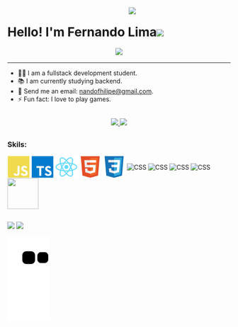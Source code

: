 <img align='right' src="https://media.giphy.com/media/M9gbBd9nbDrOTu1Mqx/giphy.gif" width="230">

# Hello! I'm Fernando Lima<img src="https://media.giphy.com/media/12oufCB0MyZ1Go/giphy.gif" width="70" >

<p align="center">
<img src="https://readme-typing-svg.herokuapp.com?font=monospace&color=00ffd2&size=25&center=true&vCenter=true&lines=A+Passionate+Learner!;Welcome+to+my+repository!">
</p>

----

<!--
**FernandoLimas/FernandoLimas** is a ✨ _special_ ✨ repository because its `README.md` (this file) appears on your GitHub profile.
-->
- 👨‍🎓 I am a fullstack development student.
- 📚 I am currently studying backend.
- 📧 Send me an email: nandofhilipe@gmail.com.
- ⚡ Fun fact: I love to play games.
##

<div align="center" dir="auto">
  <a href="https://github.com/FernandoLimas">
  <img height="165em" src="https://github-readme-stats.vercel.app/api?username=FernandoLimas&amp;show_icons=true&amp;theme=highcontrast&amp;include_all_commits=true&amp;count_private=true" style="max-width: 100%;">
  <img height="165em" src="https://github-readme-stats.vercel.app/api/top-langs/?username=FernandoLimas&amp;layout=compact&amp;langs_count=7&amp;theme=highcontrast" style="max-width: 100%;">
</a></div>

##

### Skils:
<div dir="auto">
  <img align="center" alt="Js" height="50" width="50" src="https://raw.githubusercontent.com/devicons/devicon/master/icons/javascript/javascript-plain.svg" style="max-width: 100%;">
  <img align="center" alt="Ts" height="50" width="50" src="https://raw.githubusercontent.com/devicons/devicon/master/icons/typescript/typescript-plain.svg" style="max-width: 100%;">
  <img align="center" alt="React" height="50" width="50" src="https://raw.githubusercontent.com/devicons/devicon/master/icons/react/react-original.svg" style="max-width: 100%;">
  <img align="center" alt="HTML" height="50" width="50" src="https://raw.githubusercontent.com/devicons/devicon/master/icons/html5/html5-original.svg" style="max-width: 100%;">
  <img align="center" alt="CSS" height="50" width="50" src="https://raw.githubusercontent.com/devicons/devicon/master/icons/css3/css3-original.svg" style="max-width: 100%;">
  <img align="center" alt="CSS" height="50" width="50" src="https://cdn.jsdelivr.net/gh/devicons/devicon/icons/git/git-original.svg" style="max-width: 100%;">
  <img align="center" alt="CSS" height="50" width="50" src="https://cdn.jsdelivr.net/gh/devicons/devicon/icons/docker/docker-original-wordmark.svg" style="max-width: 100%;">
  <img align="center" alt="CSS" height="50" width="50" src="https://cdn.jsdelivr.net/gh/devicons/devicon/icons/bootstrap/bootstrap-plain-wordmark.svg" style="max-width: 100%;">
  <img align="center" alt="CSS" height="50" width="50" src="https://cdn.jsdelivr.net/gh/devicons/devicon/icons/linux/linux-original.svg" style="max-width: 100%;">
  <img align="center" alt="" height="70" width="70" src="https://cdn.jsdelivr.net/gh/devicons/devicon/icons/mysql/mysql-original-wordmark.svg" style="max-width: 100%;">
</div>

 
##

<div> 
  <a href="mailto:nandofhilipe@gmail.com"><img src="https://img.shields.io/badge/-Gmail-%23333?style=for-the-badge&amp;logo=gmail&amp;logoColor=white" style="max-width: 100%;"></a>
  <a href="https://www.linkedin.com/in/fernandofilipee/" rel="nofollow"><img src="https://img.shields.io/badge/-LinkedIn-%230077B5?style=for-the-badge&amp;logo=linkedin&amp;logoColor=white" style="max-width: 100%;"></a> 
</div>

![Snake animation](https://github.com/FernandoLimas/FernandoLimas/blob/output/github-contribution-grid-snake.svg)
